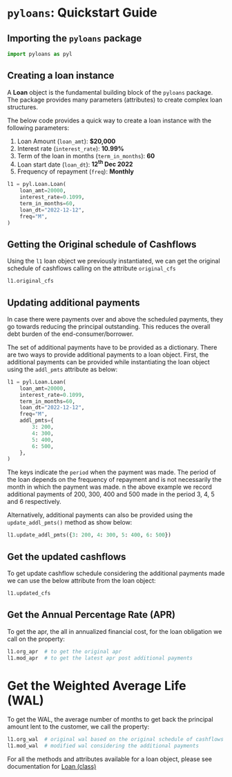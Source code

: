 # `pyloans`: Quickstart Guide

## Importing the `pyloans` package

```python
import pyloans as pyl
```

## Creating a loan instance
A **Loan** object is the fundamental building block of the `pyloans` package.
The package provides many parameters (attributes) to create complex
loan structures.

The below code provides a quick way to create a loan instance with the
following parameters:

1. Loan Amount (`loan_amt`): **$20,000**
2. Interest rate (`interest_rate`): **10.99%**
3. Term of the loan in months (`term_in_months`): **60**
4. Loan start date (`loan_dt`): **12<sup>th</sup> Dec 2022**
5. Frequency of repayment (`freq`): **Monthly**

```python
l1 = pyl.Loan.Loan(
    loan_amt=20000,
    interest_rate=0.1099,
    term_in_months=60,
    loan_dt="2022-12-12",
    freq="M",
)
```

## Getting the Original schedule of Cashflows
Using the `l1` loan object we previously instantiated, we can get the
original schedule of cashflows calling on the attribute `original_cfs`

```python
l1.original_cfs
```

## Updating additional payments
In case there were payments over and above the scheduled payments, they go
towards reducing the principal outstanding. This reduces the overall debt
burden of the end-consumer/borrower.

The set of additional payments have to be provided as a dictionary. There
are two ways to provide additional payments to a loan object.
First, the additional payments can be provided while instantiating the loan
object using the `addl_pmts` attribute as below:

```python
l1 = pyl.Loan.Loan(
    loan_amt=20000,
    interest_rate=0.1099,
    term_in_months=60,
    loan_dt="2022-12-12",
    freq="M",
    addl_pmts={
        3: 200,
        4: 300,
        5: 400,
        6: 500,
    },
)
```
The keys indicate the `period` when the payment was made. The period of the
loan depends on the frequency of repayment and is not necessarily the month
in which the payment was made. n the above example we record additional
payments of 200, 300, 400 and 500 made in the period 3, 4, 5 and 6
respectively.

Alternatively, additional payments can also be provided using the
`update_addl_pmts()` method as show below:
```python
l1.update_addl_pmts({3: 200, 4: 300, 5: 400, 6: 500})
```

## Get the updated cashflows

To get update cashflow schedule considering the additional payments made we
can use the below attribute from the loan object:

```python
l1.updated_cfs
```

## Get the Annual Percentage Rate (APR)
To get the apr, the all in annualized financial cost, for the loan
obligation we call on the property:
```python
l1.org_apr  # to get the original apr
l1.mod_apr  # to get the latest apr post additional payments
```

# Get the Weighted Average Life (WAL)

To get the WAL, the average number of months to get back the principal
amount lent to the customer, we call the property:

```python
l1.org_wal  # original wal based on the original schedule of cashflows
l1.mod_wal  # modified wal considering the additional payments
```

For all the methods and attributes available for a loan object, please see
documentation for [Loan (class)](loan.md)
